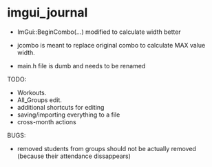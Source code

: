 # imgui_journal

- ImGui::BeginCombo(...) modified to calculate width better

- jcombo is meant to replace original combo to calculate MAX value width.

- main.h file is dumb and needs to be renamed

TODO:
- Workouts.
- All_Groups edit.
- additional shortcuts for editing
- saving/importing everything to a file
- cross-month actions

BUGS:
- removed students from groups should not be actually removed (because their attendance dissappears)